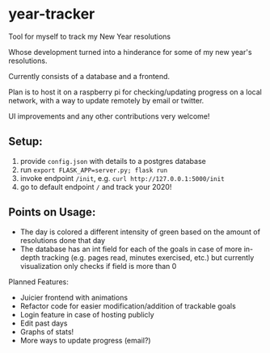 # year-tracker

Tool for myself to track my New Year resolutions 

Whose development turned into a hinderance for some of my new year's resolutions.

Currently consists of a database and a frontend.

Plan is to host it on a raspberry pi for checking/updating progress on a local network, with a way to update remotely by email or twitter.

UI improvements and any other contributions very welcome!

## Setup:
  1. provide `config.json` with details to a postgres database
  2. run `export FLASK_APP=server.py; flask run`
  3. invoke endpoint `/init`, e.g. `curl http://127.0.0.1:5000/init`
  4. go to default endpoint `/` and track your 2020!
  
## Points on Usage:
  * The day is colored a different intensity of green based on the amount of resolutions done that day
  * The database has an int field for each of the goals in case of more in-depth tracking (e.g. pages read, minutes exercised, etc.) but currently visualization only checks if field is more than 0


Planned Features:
  * Juicier frontend with animations
  * Refactor code for easier modification/addition of trackable goals
  * Login feature in case of hosting publicly
  * Edit past days
  * Graphs of stats!
  * More ways to update progress (email?)
  

